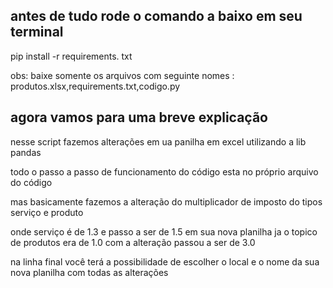## antes de tudo rode o comando a baixo em seu terminal

pip install -r requirements. txt 

obs: baixe somente os arquivos com seguinte nomes : produtos.xlsx,requirements.txt,codigo.py

## agora vamos para uma breve explicação

nesse script fazemos alterações em ua panilha em excel utilizando a lib pandas 

todo o passo a passo de funcionamento do código esta no próprio arquivo do código 

mas basicamente fazemos a alteração do multiplicador de imposto do tipos serviço e produto

onde serviço é de 1.3 e passo a ser de 1.5 em sua nova planilha ja o topico de produtos era de 1.0
com a alteração passou a ser de 3.0

na linha final você terá a possibilidade de escolher o local e o nome da sua nova planilha com todas as alterações

